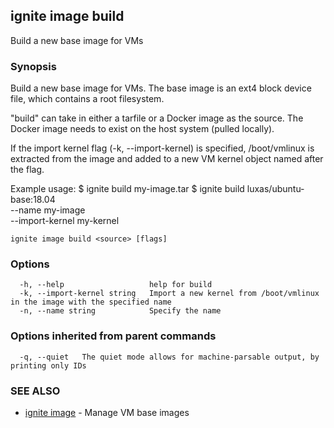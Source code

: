 ## ignite image build

Build a new base image for VMs

### Synopsis


Build a new base image for VMs. The base image is an ext4
block device file, which contains a root filesystem.

"build" can take in either a tarfile or a Docker image as the source.
The Docker image needs to exist on the host system (pulled locally).

If the import kernel flag (-k, --import-kernel) is specified,
/boot/vmlinux is extracted from the image and added to a new
VM kernel object named after the flag.

Example usage:
	$ ignite build my-image.tar
    $ ignite build luxas/ubuntu-base:18.04 \
		--name my-image \
		--import-kernel my-kernel


```
ignite image build <source> [flags]
```

### Options

```
  -h, --help                   help for build
  -k, --import-kernel string   Import a new kernel from /boot/vmlinux in the image with the specified name
  -n, --name string            Specify the name
```

### Options inherited from parent commands

```
  -q, --quiet   The quiet mode allows for machine-parsable output, by printing only IDs
```

### SEE ALSO

* [ignite image](ignite_image.md)	 - Manage VM base images

